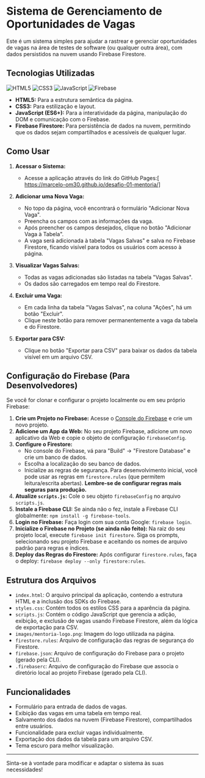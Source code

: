 # Sistema de Gerenciamento de Oportunidades de Vagas

Este é um sistema simples para ajudar a rastrear e gerenciar oportunidades de vagas na área de testes de software (ou qualquer outra área), com dados persistidos na nuvem usando Firebase Firestore.

## Tecnologias Utilizadas

<p align="left">
  <img src="https://img.shields.io/badge/HTML5-E34F26?style=for-the-badge&logo=html5&logoColor=white" alt="HTML5"/>
  <img src="https://img.shields.io/badge/CSS3-1572B6?style=for-the-badge&logo=css3&logoColor=white" alt="CSS3"/>
  <img src="https://img.shields.io/badge/JavaScript-F7DF1E?style=for-the-badge&logo=javascript&logoColor=black" alt="JavaScript"/>
  <img src="https://img.shields.io/badge/Firebase-FFCA28?style=for-the-badge&logo=firebase&logoColor=black" alt="Firebase"/>
</p>

*   **HTML5:** Para a estrutura semântica da página.
*   **CSS3:** Para estilização e layout.
*   **JavaScript (ES6+):** Para a interatividade da página, manipulação do DOM e comunicação com o Firebase.
*   **Firebase Firestore:** Para persistência de dados na nuvem, permitindo que os dados sejam compartilhados e acessíveis de qualquer lugar.

## Como Usar

1.  **Acessar o Sistema:**
    *   Acesse a aplicação através do link do GitHub Pages:[ https://marcelo-om30.github.io/desafio-01-mentoria/]

2.  **Adicionar uma Nova Vaga:**
    *   No topo da página, você encontrará o formulário "Adicionar Nova Vaga".
    *   Preencha os campos com as informações da vaga.
    *   Após preencher os campos desejados, clique no botão "Adicionar Vaga à Tabela".
    *   A vaga será adicionada à tabela "Vagas Salvas" e salva no Firebase Firestore, ficando visível para todos os usuários com acesso à página.

3.  **Visualizar Vagas Salvas:**
    *   Todas as vagas adicionadas são listadas na tabela "Vagas Salvas".
    *   Os dados são carregados em tempo real do Firestore.

4.  **Excluir uma Vaga:**
    *   Em cada linha da tabela "Vagas Salvas", na coluna "Ações", há um botão "Excluir".
    *   Clique neste botão para remover permanentemente a vaga da tabela e do Firestore.

5.  **Exportar para CSV:**
    *   Clique no botão "Exportar para CSV" para baixar os dados da tabela visível em um arquivo CSV.

## Configuração do Firebase (Para Desenvolvedores)

Se você for clonar e configurar o projeto localmente ou em seu próprio Firebase:

1.  **Crie um Projeto no Firebase:** Acesse o [Console do Firebase](https://console.firebase.google.com/) e crie um novo projeto.
2.  **Adicione um App da Web:** No seu projeto Firebase, adicione um novo aplicativo da Web e copie o objeto de configuração `firebaseConfig`.
3.  **Configure o Firestore:**
    *   No console do Firebase, vá para "Build" -> "Firestore Database" e crie um banco de dados.
    *   Escolha a localização do seu banco de dados.
    *   Inicialize as regras de segurança. Para desenvolvimento inicial, você pode usar as regras em `firestore.rules` (que permitem leitura/escrita abertas). **Lembre-se de configurar regras mais seguras para produção.**
4.  **Atualize `scripts.js`:** Cole o seu objeto `firebaseConfig` no arquivo `scripts.js`.
5.  **Instale a Firebase CLI:** Se ainda não o fez, instale a Firebase CLI globalmente: `npm install -g firebase-tools`.
6.  **Login no Firebase:** Faça login com sua conta Google: `firebase login`.
7.  **Inicialize o Firebase no Projeto (se ainda não feito):** Na raiz do seu projeto local, execute `firebase init firestore`. Siga os prompts, selecionando seu projeto Firebase e aceitando os nomes de arquivo padrão para regras e índices.
8.  **Deploy das Regras do Firestore:** Após configurar `firestore.rules`, faça o deploy: `firebase deploy --only firestore:rules`.

## Estrutura dos Arquivos

*   `index.html`: O arquivo principal da aplicação, contendo a estrutura HTML e a inclusão dos SDKs do Firebase.
*   `styles.css`: Contém todos os estilos CSS para a aparência da página.
*   `scripts.js`: Contém o código JavaScript que gerencia a adição, exibição, e exclusão de vagas usando Firebase Firestore, além da lógica de exportação para CSV.
*   `images/mentoria-logo.png`: Imagem do logo utilizada na página.
*   `firestore.rules`: Arquivo de configuração das regras de segurança do Firestore.
*   `firebase.json`: Arquivo de configuração do Firebase para o projeto (gerado pela CLI).
*   `.firebaserc`: Arquivo de configuração do Firebase que associa o diretório local ao projeto Firebase (gerado pela CLI).

## Funcionalidades

*   Formulário para entrada de dados de vagas.
*   Exibição das vagas em uma tabela em tempo real.
*   Salvamento dos dados na nuvem (Firebase Firestore), compartilhados entre usuários.
*   Funcionalidade para excluir vagas individualmente.
*   Exportação dos dados da tabela para um arquivo CSV.
*   Tema escuro para melhor visualização.

---

Sinta-se à vontade para modificar e adaptar o sistema às suas necessidades!
